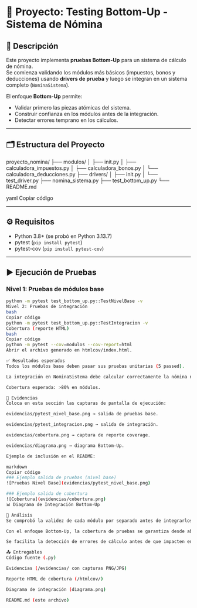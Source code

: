 # 🧮 Proyecto: Testing Bottom-Up - Sistema de Nómina

## 📌 Descripción
Este proyecto implementa **pruebas Bottom-Up** para un sistema de cálculo de nómina.  
Se comienza validando los módulos más básicos (impuestos, bonos y deducciones) usando **drivers de prueba** y luego se integran en un sistema completo (`NominaSistema`).  

El enfoque **Bottom-Up** permite:
- Validar primero las piezas atómicas del sistema.
- Construir confianza en los módulos antes de la integración.
- Detectar errores temprano en los cálculos.

---

## 🗂️ Estructura del Proyecto
proyecto_nomina/
├── modulos/
│ ├── init.py
│ ├── calculadora_impuestos.py
│ ├── calculadora_bonos.py
│ └── calculadora_deducciones.py
├── drivers/
│ ├── init.py
│ └── test_driver.py
├── nomina_sistema.py
├── test_bottom_up.py
└── README.md

yaml
Copiar código

---

## ⚙️ Requisitos
- Python 3.8+ (se probó en Python 3.13.7)
- pytest (`pip install pytest`)
- pytest-cov (`pip install pytest-cov`)

---

## ▶️ Ejecución de Pruebas

### Nivel 1: Pruebas de módulos base
```bash
python -m pytest test_bottom_up.py::TestNivelBase -v
Nivel 2: Pruebas de integración
bash
Copiar código
python -m pytest test_bottom_up.py::TestIntegracion -v
Cobertura (reporte HTML)
bash
Copiar código
python -m pytest --cov=modulos --cov-report=html
Abrir el archivo generado en htmlcov/index.html.

✅ Resultados esperados
Todos los módulos base deben pasar sus pruebas unitarias (5 passed).

La integración en NominaSistema debe calcular correctamente la nómina neta.

Cobertura esperada: >80% en módulos.

📸 Evidencias
Coloca en esta sección las capturas de pantalla de ejecución:

evidencias/pytest_nivel_base.png → salida de pruebas base.

evidencias/pytest_integracion.png → salida de integración.

evidencias/cobertura.png → captura de reporte coverage.

evidencias/diagrama.png → diagrama Bottom-Up.

Ejemplo de inclusión en el README:

markdown
Copiar código
### Ejemplo salida de pruebas (nivel base)
![Pruebas Nivel Base](evidencias/pytest_nivel_base.png)

### Ejemplo salida de cobertura
![Cobertura](evidencias/cobertura.png)
📊 Diagrama de Integración Bottom-Up

📝 Análisis
Se comprobó la validez de cada módulo por separado antes de integrarlos.

Con el enfoque Bottom-Up, la cobertura de pruebas se garantiza desde abajo hacia arriba.

Se facilita la detección de errores de cálculo antes de que impacten en el sistema completo.

📤 Entregables
Código fuente (.py)

Evidencias (/evidencias/ con capturas PNG/JPG)

Reporte HTML de cobertura (/htmlcov/)

Diagrama de integración (diagrama.png)

README.md (este archivo)

